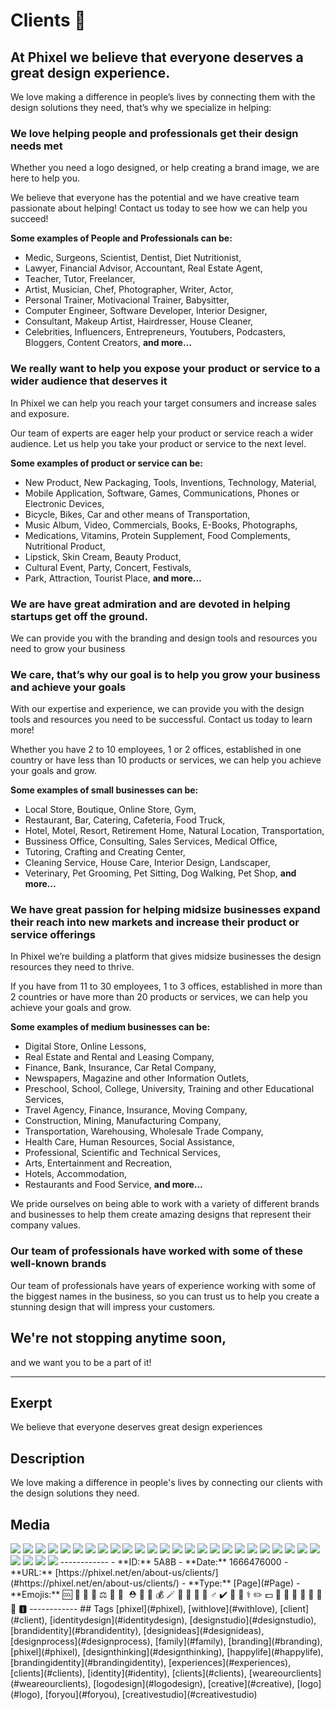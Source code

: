 # Clients 🤝
## At Phixel we believe that everyone deserves a great design experience.

We love making a difference in people’s lives by connecting them with the design solutions they need, that’s why we specialize in helping:

### We love helping people and professionals get their design needs met

Whether you need a logo designed, or help creating a brand image, we are here to help you.

We believe that everyone has the potential and we have creative team passionate about helping! Contact us today to see how we can help you succeed!

**Some examples of People and Professionals can be:**

- Medic, Surgeons, Scientist, Dentist, Diet Nutritionist,
- Lawyer, Financial Advisor, Accountant, Real Estate Agent,
- Teacher, Tutor, Freelancer,
- Artist, Musician, Chef, Photographer, Writer, Actor,
- Personal Trainer, Motivacional Trainer, Babysitter,
- Computer Engineer, Software Developer, Interior Designer,
- Consultant, Makeup Artist, Hairdresser, House Cleaner,
- Celebrities, Influencers, Entrepreneurs, Youtubers, Podcasters, Bloggers, Content Creators, 
 **and more…**

### We really want to help you expose your product or service to a wider audience that deserves it

In Phixel we can help you reach your target consumers and increase sales and exposure.

Our team of experts are eager help your product or service reach a wider audience. Let us help you take your product or service to the next level.

**Some examples of product or service can be:**

- New Product, New Packaging, Tools, Inventions, Technology, Material,
- Mobile Application, Software, Games, Communications, Phones or Electronic Devices,
- Bicycle, Bikes, Car and other means of Transportation,
- Music Album, Video, Commercials, Books, E-Books, Photographs,
- Medications, Vitamins, Protein Supplement, Food Complements, Nutritional Product,
- Lipstick, Skin Cream, Beauty Product,
- Cultural Event, Party, Concert, Festivals,
- Park, Attraction, Tourist Place, 
 **and more…**

### We are have great admiration and are devoted in helping startups get off the ground.

We can provide you with the branding and design tools and resources you need to grow your business

### We care, that’s why our goal is to help you grow your business and achieve your goals

With our expertise and experience, we can provide you with the design tools and resources you need to be successful. Contact us today to learn more!

Whether you have 2 to 10 employees, 1 or 2 offices, established in one country or have less than 10 products or services, we can help you achieve your goals and grow.

**Some examples of small businesses can be:**

- Local Store, Boutique, Online Store, Gym,
- Restaurant, Bar, Catering, Cafeteria, Food Truck,
- Hotel, Motel, Resort, Retirement Home, Natural Location, Transportation,
- Bussiness Office, Consulting, Sales Services, Medical Office,
- Tutoring, Crafting and Creating Center,
- Cleaning Service, House Care, Interior Design, Landscaper,
- Veterinary, Pet Grooming, Pet Sitting, Dog Walking, Pet Shop, 
 **and more…**

### We have great passion for helping midsize businesses expand their reach into new markets and increase their product or service offerings

In Phixel we’re building a platform that gives midsize businesses the design resources they need to thrive.

If you have from 11 to 30 employees, 1 to 3 offices, established in more than 2 countries or have more than 20 products or services, we can help you achieve your goals and grow.

**Some examples of medium businesses can be:**

- Digital Store, Online Lessons,
- Real Estate and Rental and Leasing Company,
- Finance, Bank, Insurance, Car Retal Company,
- Newspapers, Magazine and other Information Outlets,
- Preschool, School, College, University, Training and other Educational Services,
- Travel Agency, Finance, Insurance, Moving Company,
- Construction, Mining, Manufacturing Company,
- Transportation, Warehousing, Wholesale Trade Company,
- Health Care, Human Resources, Social Assistance,
- Professional, Scientific and Technical Services,
- Arts, Entertainment and Recreation,
- Hotels, Accommodation,
- Restaurants and Food Service, 
 **and more…**

We pride ourselves on being able to work with a variety of different brands and businesses to help them create amazing designs that represent their company values.

### Our team of professionals have worked with some of these well-known brands

Our team of professionals have years of experience working with some of the biggest names in the business, so you can trust us to help you create a stunning design that will impress your customers.

## We're not stopping anytime soon, 
and we want you to be a part of it!

------------
## Exerpt
We believe that everyone deserves great design experiences
## Description
We love making a difference in people's lives by connecting our clients with the design solutions they need.
## Media
<img src="media/clients.jpg">
<img src="media/logo-alpina.png">
<img src="media/logo-argos.png">
<img src="media/logo-bancoldex.png">
<img src="media/logo-bancolombia.png">
<img src="media/logo-bavaria.png">
<img src="media/logo-berlinas.png">
<img src="media/logo-caf.png">
<img src="media/logo-camara-de-comercio-bogota.png">
<img src="media/logo-citroen.png">
<img src="media/logo-creamhelado.png">
<img src="media/logo-davivienda.png">
<img src="media/logo-delipavo.png">
<img src="media/logo-dove.png">
<img src="media/logo-drummond.png">
<img src="media/logo-ecopetrol.png">
<img src="media/logo-huggies.png">
<img src="media/logo-hyundai.png">
<img src="media/logo-isa.png">
<img src="media/logo-lafayette.png">
<img src="media/logo-movistar.png">
<img src="media/logo-nestle.png">
<img src="media/logo-renault.png">
<img src="media/logo-seguros-bolivar.png">
<img src="media/logo-soho.png">
<img src="media/logo-telefonica.png">
<img src="media/logo-tigo.png">
<img src="media/logo-une.png">
<img src="media/logo-xbox.png">
------------
- **ID:** 5A8B
- **Date:** 1666476000
- **URL:** [https://phixel.net/en/about-us/clients/](#https://phixel.net/en/about-us/clients/)
- **Type:** [Page](#Page)
- **Emojis:** 🆒 🔬 👨 🏻 ⚖️ 🏫 👧 ️️ ⛑️ 🏾 🚒 💰 🪄 🧑 ‍✈ 🚀 🧔 ‍♂ ✔️ 🎨 👩 ⚕️ ✏️ 💵 🤝 💼 💊 🤵 🌾 🍳 🎉 🅸
------------
## Tags
[phixel](#phixel), [withlove](#withlove), [client](#client), [identitydesign](#identitydesign), [designstudio](#designstudio), [brandidentity](#brandidentity), [designideas](#designideas), [designprocess](#designprocess), [family](#family), [branding](#branding), [phixel](#phixel), [designthinking](#designthinking), [happylife](#happylife), [brandingidentity](#brandingidentity), [experiences](#experiences), [clients](#clients), [identity](#identity), [clients](#clients), [weareourclients](#weareourclients), [logodesign](#logodesign), [creative](#creative), [logo](#logo), [foryou](#foryou), [creativestudio](#creativestudio)